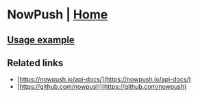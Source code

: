 # NowPush | [Home](./../../)

## [Usage example](./../../tests/NowPush/ClientTest.php)

## Related links

* [https://nowpush.io/api-docs/](https://nowpush.io/api-docs/)
* [https://github.com/nowpush](https://github.com/nowpush)
